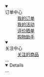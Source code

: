 <details open>
    <summary><dt>订单中心</dt></summary> 
    <dd><a href>我的订单</a></dd>
    <dd><a href>我的活动</a></dd>
    <dd><a href>评价晒单</a></dd>
    <dd><a href>购物助手</a></dd>
</details>
<details open>
    <summary><dt>关注中心</dt></summary> 
    <dd><a href>关注的商品</a></dd>
    ...
</details>
<details open>
    ...
</details>
